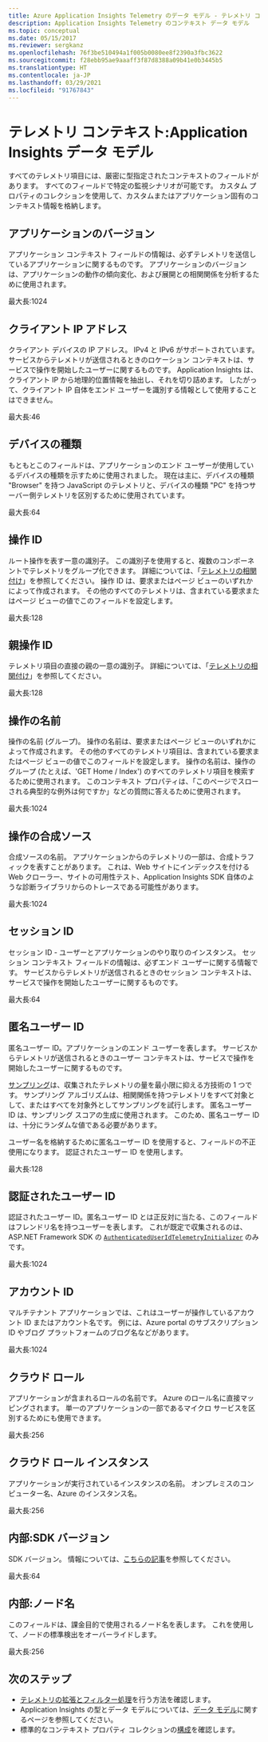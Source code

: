 ```yaml
---
title: Azure Application Insights Telemetry のデータ モデル - テレメトリ コンテキスト | Microsoft Docs
description: Application Insights Telemetry のコンテキスト データ モデル
ms.topic: conceptual
ms.date: 05/15/2017
ms.reviewer: sergkanz
ms.openlocfilehash: 76f3be510494a1f005b0080ee8f2390a3fbc3622
ms.sourcegitcommit: f28ebb95ae9aaaff3f87d8388a09b41e0b3445b5
ms.translationtype: HT
ms.contentlocale: ja-JP
ms.lasthandoff: 03/29/2021
ms.locfileid: "91767843"
---
```

# <a name="telemetry-context-application-insights-data-model"></a>テレメトリ コンテキスト:Application Insights データ モデル

すべてのテレメトリ項目には、厳密に型指定されたコンテキストのフィールドがあります。 すべてのフィールドで特定の監視シナリオが可能です。 カスタム プロパティのコレクションを使用して、カスタムまたはアプリケーション固有のコンテキスト情報を格納します。


## <a name="application-version"></a>アプリケーションのバージョン

アプリケーション コンテキスト フィールドの情報は、必ずテレメトリを送信しているアプリケーションに関するものです。 アプリケーションのバージョンは、アプリケーションの動作の傾向変化、および展開との相関関係を分析するために使用されます。

最大長:1024


## <a name="client-ip-address"></a>クライアント IP アドレス

クライアント デバイスの IP アドレス。 IPv4 と IPv6 がサポートされています。 サービスからテレメトリが送信されるときのロケーション コンテキストは、サービスで操作を開始したユーザーに関するものです。 Application Insights は、クライアント IP から地理的位置情報を抽出し、それを切り詰めます。 したがって、クライアント IP 自体をエンド ユーザーを識別する情報として使用することはできません。 

最大長:46


## <a name="device-type"></a>デバイスの種類

もともとこのフィールドは、アプリケーションのエンド ユーザーが使用しているデバイスの種類を示すために使用されました。 現在は主に、デバイスの種類 "Browser" を持つ JavaScript のテレメトリと、デバイスの種類 "PC" を持つサーバー側テレメトリを区別するために使用されています。

最大長:64


## <a name="operation-id"></a>操作 ID

ルート操作を表す一意の識別子。 この識別子を使用すると、複数のコンポーネントでテレメトリをグループ化できます。 詳細については、「[テレメトリの相関付け](./correlation.md)」を参照してください。 操作 ID は、要求またはページ ビューのいずれかによって作成されます。 その他のすべてのテレメトリは、含まれている要求またはページ ビューの値でこのフィールドを設定します。 

最大長:128


## <a name="parent-operation-id"></a>親操作 ID

テレメトリ項目の直接の親の一意の識別子。 詳細については、「[テレメトリの相関付け](./correlation.md)」を参照してください。

最大長:128


## <a name="operation-name"></a>操作の名前

操作の名前 (グループ)。 操作の名前は、要求またはページ ビューのいずれかによって作成されます。 その他のすべてのテレメトリ項目は、含まれている要求またはページ ビューの値でこのフィールドを設定します。 操作の名前は、操作のグループ (たとえば、'GET Home / Index') のすべてのテレメトリ項目を検索するために使用されます。 このコンテキスト プロパティは、「このページでスローされる典型的な例外は何ですか」などの質問に答えるために使用されます。

最大長:1024


## <a name="synthetic-source-of-the-operation"></a>操作の合成ソース

合成ソースの名前。 アプリケーションからのテレメトリの一部は、合成トラフィックを表すことがあります。 これは、Web サイトにインデックスを付ける Web クローラー、サイトの可用性テスト、Application Insights SDK 自体のような診断ライブラリからのトレースである可能性があります。

最大長:1024


## <a name="session-id"></a>セッション ID

セッション ID - ユーザーとアプリケーションのやり取りのインスタンス。 セッション コンテキスト フィールドの情報は、必ずエンド ユーザーに関する情報です。 サービスからテレメトリが送信されるときのセッション コンテキストは、サービスで操作を開始したユーザーに関するものです。

最大長:64


## <a name="anonymous-user-id"></a>匿名ユーザー ID

匿名ユーザー ID。アプリケーションのエンド ユーザーを表します。 サービスからテレメトリが送信されるときのユーザー コンテキストは、サービスで操作を開始したユーザーに関するものです。

[サンプリング](./sampling.md)は、収集されたテレメトリの量を最小限に抑える方技術の 1 つです。 サンプリング アルゴリズムは、相関関係を持つテレメトリをすべて対象として、またはすべてを対象外としてサンプリングを試行します。 匿名ユーザー ID は、サンプリング スコアの生成に使用されます。 このため、匿名ユーザー ID は、十分にランダムな値である必要があります。 

ユーザー名を格納するために匿名ユーザー ID を使用すると、フィールドの不正使用になります。 認証されたユーザー ID を使用します。

最大長:128


## <a name="authenticated-user-id"></a>認証されたユーザー ID

認証されたユーザー ID。匿名ユーザー ID とは正反対に当たる、このフィールドはフレンドリ名を持つユーザーを表します。 これが既定で収集されるのは、ASP.NET Framework SDK の [`AuthenticatedUserIdTelemetryInitializer`](https://github.com/microsoft/ApplicationInsights-dotnet/blob/develop/WEB/Src/Web/Web/AuthenticatedUserIdTelemetryInitializer.cs) のみです。  

最大長:1024


## <a name="account-id"></a>アカウント ID

マルチテナント アプリケーションでは、これはユーザーが操作しているアカウント ID またはアカウント名です。 例には、Azure portal のサブスクリプション ID やブログ プラットフォームのブログ名などがあります。

最大長:1024


## <a name="cloud-role"></a>クラウド ロール

アプリケーションが含まれるロールの名前です。 Azure のロール名に直接マッピングされます。 単一のアプリケーションの一部であるマイクロ サービスを区別するためにも使用できます。

最大長:256


## <a name="cloud-role-instance"></a>クラウド ロール インスタンス

アプリケーションが実行されているインスタンスの名前。 オンプレミスのコンピューター名、Azure のインスタンス名。

最大長:256


## <a name="internal-sdk-version"></a>内部:SDK バージョン

SDK バージョン。 情報については、[こちらの記事](https://github.com/MohanGsk/ApplicationInsights-Home/blob/master/EndpointSpecs/SDK-VERSIONS.md)を参照してください。

最大長:64


## <a name="internal-node-name"></a>内部:ノード名

このフィールドは、課金目的で使用されるノード名を表します。 これを使用して、ノードの標準検出をオーバーライドします。

最大長:256


## <a name="next-steps"></a>次のステップ

- [テレメトリの拡張とフィルター処理](./api-filtering-sampling.md)を行う方法を確認します。
- Application Insights の型とデータ モデルについては、[データ モデル](data-model.md)に関するページを参照してください。
- 標準的なコンテキスト プロパティ コレクションの[構成](./configuration-with-applicationinsights-config.md#telemetry-initializers-aspnet)を確認します。

